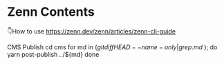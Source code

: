 # Zenn Contents

👇How to use
https://zenn.dev/zenn/articles/zenn-cli-guide

CMS Publish
cd cms
for md in $( git diff HEAD --name-only | grep .md$ ); do
   yarn post-publish ../${md}
done
